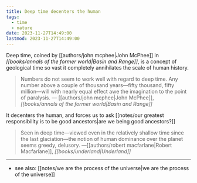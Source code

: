 ```yaml
---
title: Deep time decenters the human
tags:
  - time
  - nature
date: 2023-11-27T14:49:00
lastmod: 2023-11-27T14:49:00
---
```

Deep time, coined by [[authors/john mcphee|John McPhee]] in *[[books/annals of the former world|Basin and Range]]*, is a concept of geological time so vast it completely annihilates the scale of human history.

> Numbers do not seem to work well with regard to deep time. Any number above a couple of thousand years—fifty thousand, fifty million—will with nearly equal effect awe the imagination to the point of paralysis. — [[authors/john mcphee|John McPhee]], *[[books/annals of the former world|Basin and Range]]*

It decenters the human, and forces us to ask [[notes/our greatest responsibility is to be good ancestors|are we being good ancestors?]]

> Seen in deep time—viewed even in the relatively shallow time since the last glaciation—the notion of human dominance over the planet seems greedy, delusory. —[[authors/robert macfarlane|Robert Macfarlane]], *[[books/underland|Underland]]*

---
- see also: [[notes/we are the process of the universe|we are the process of the universe]]